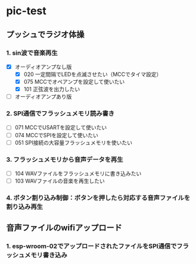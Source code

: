 # pic-test

## プッシュでラジオ体操
### 1. sin波で音楽再生
  - [x] オーディオアンプなし版
    - [x] 020 一定間隔でLEDを点滅させたい（MCCでタイマ設定）
    - [x] 075 MCCでオペアンプを設定して使いたい
    - [x] 101 正弦波を出力したい
  - [ ] オーディオアンプあり版

### 2. SPI通信でフラッシュメモリ読み書き
  - [ ] 071 MCCでUSARTを設定して使いたい
  - [ ] 074 MCCでSPIを設定して使いたい
  - [ ] 051 SPI接続の大容量フラッシュメモリを使いたい

### 3. フラッシュメモリから音声データを再生
  - [ ] 104 WAVファイルをフラッシュメモリに書き込みたい
  - [ ] 103 WAVファイルの音楽を再生したい

### 4. ボタン割り込み制御：ボタンを押したら対応する音声ファイルを割り込み再生

## 音声ファイルのwifiアップロード
### 1. esp-wroom-02でアップロードされたファイルをSPI通信でフラッシュメモリ書き込み
